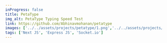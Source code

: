 ```yaml
---
inProgress: false
title: PetaType
img_alt: PetaType Typing Speed Test
link: https://github.com/Abhinavmohanan/petatype
images: ['../../assets/projects/petatype/1.png','../../assets/projects/petatype/2.png','../../assets/projects/petatype/3.png']
tags: ['Next JS', 'Express JS', 'Socket.io']
---
```

